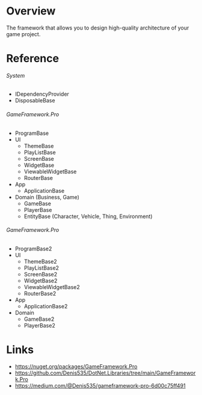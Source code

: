 # Overview

The framework that allows you to design high-quality architecture of your game project.

# Reference

###### System

- IDependencyProvider
- DisposableBase

###### GameFramework.Pro

- ProgramBase
- UI
    - ThemeBase
    - PlayListBase
    - ScreenBase
    - WidgetBase
    - ViewableWidgetBase
    - RouterBase
- App
    - ApplicationBase
- Domain (Business, Game)
    - GameBase
    - PlayerBase
    - EntityBase (Character, Vehicle, Thing, Environment)

###### GameFramework.Pro

- ProgramBase2
- UI
    - ThemeBase2
    - PlayListBase2
    - ScreenBase2
    - WidgetBase2
    - ViewableWidgetBase2
    - RouterBase2
- App
    - ApplicationBase2
- Domain
    - GameBase2
    - PlayerBase2

# Links

- https://nuget.org/packages/GameFramework.Pro
- https://github.com/Denis535/DotNet.Libraries/tree/main/GameFramework.Pro
- https://medium.com/@Denis535/gameframework-pro-6d00c75ff491
